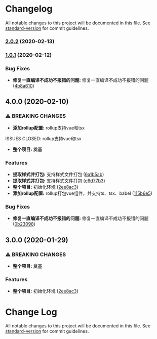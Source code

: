 # Changelog

All notable changes to this project will be documented in this file. See [standard-version](https://github.com/conventional-changelog/standard-version) for commit guidelines.

### [2.0.2](https://github.com/SkyBlueFeet/skyui/compare/v1.0.1...v2.0.2) (2020-02-13)

### [1.0.1](https://github.com/BengBu-YueZhang/custom-vue-ssr/compare/v4.0.0...v1.0.1) (2020-02-12)


### Bug Fixes

* **修复一直编译不成功不报错的问题:** 修复一直编译不成功不报错的问题 ([4b8a610](https://github.com/BengBu-YueZhang/custom-vue-ssr/commit/4b8a610ef0d38365fef9fbcd4e1ffe03dd753c0d))

## 4.0.0 (2020-02-10)


### ⚠ BREAKING CHANGES

* **添加rollup配置:** rollup支持vue和tsx

ISSUES CLOSED: rollup支持vue和tsx
* **整个项目:** 奠基

### Features

* **提取样式并打包:** 支持样式文件打包 ([6a1b5ab](https://github.com/SkyBlueFeet/skyui/commit/6a1b5ab174a97217a5f0fb7120cd579c91457f11))
* **提取样式并打包:** 支持样式文件打包 ([e6d77b3](https://github.com/SkyBlueFeet/skyui/commit/e6d77b3d9d67b36536bc4ebbd64440481ad53769))
* **整个项目:** 初始化环境 ([2ee8ac3](https://github.com/SkyBlueFeet/skyui/commit/2ee8ac35fe438e087eb1d599d92a9c9d772d9598))
* **添加rollup配置:** rollup打包vue组件，并支持ts、tsx、babel ([115b6e5](https://github.com/SkyBlueFeet/skyui/commit/115b6e5e69a306302c3f3c1119879a266193499d))


### Bug Fixes

* **修复一直编译不成功不报错的问题:** 修复一直编译不成功不报错的问题 ([0b23098](https://github.com/SkyBlueFeet/skyui/commit/0b230983ecc9aaa8b0167dea387aad7ecb594718))

## 3.0.0 (2020-01-29)


### ⚠ BREAKING CHANGES

* **整个项目:** 奠基

### Features

* **整个项目:** 初始化环境 ([2ee8ac3](https://github.com/SkyBlueFeet/skyui/commit/2ee8ac35fe438e087eb1d599d92a9c9d772d9598))

# Change Log

All notable changes to this project will be documented in this file. See [standard-version](https://github.com/conventional-changelog/standard-version) for commit guidelines.